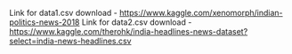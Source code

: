 Link for data1.csv download - https://www.kaggle.com/xenomorph/indian-politics-news-2018
Link for data2.csv download - https://www.kaggle.com/therohk/india-headlines-news-dataset?select=india-news-headlines.csv
